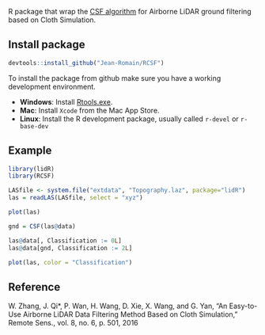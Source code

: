 R package that wrap the [CSF algorithm](https://github.com/jianboqi/CSF) for Airborne LiDAR ground filtering based on Cloth Simulation.

## Install package

```r
devtools::install_github("Jean-Romain/RCSF")
```

To install the package from github make sure you have a working development environment.

* **Windows**: Install [Rtools.exe](https://cran.r-project.org/bin/windows/Rtools/).  
* **Mac**: Install `Xcode` from the Mac App Store.
* **Linux**: Install the R development package, usually called `r-devel` or `r-base-dev`

## Example

```r
library(lidR)
library(RCSF)

LASfile <- system.file("extdata", "Topography.laz", package="lidR")
las = readLAS(LASfile, select = "xyz")

plot(las)

gnd = CSF(las@data)

las@data[, Classification := 0L]
las@data[gnd, Classification := 2L]

plot(las, color = "Classification")
```

## Reference

W. Zhang, J. Qi*, P. Wan, H. Wang, D. Xie, X. Wang, and G. Yan, “An Easy-to-Use Airborne LiDAR Data Filtering Method Based on Cloth Simulation,” Remote Sens., vol. 8, no. 6, p. 501, 2016